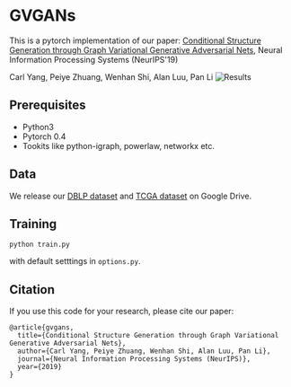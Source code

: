 # GVGANs
This is a pytorch implementation of our paper:
[Conditional Structure Generation through Graph Variational Generative Adversarial Nets](https://nips.cc/Conferences/2019/AcceptedPapersInitial), Neural Information Processing Systems (NeurIPS'19)

Carl Yang, Peiye Zhuang, Wenhan Shi, Alan Luu, Pan Li
![Results](https://github.com/KelestZ/GVGAN/blob/master/misc/gvgan-new.tiff)


## Prerequisites
- Python3
- Pytorch 0.4
- Tookits like python-igraph, powerlaw, networkx etc.

## Data
We release our [DBLP dataset](https://drive.google.com/open?id=1s9hLOEAIL4j63fBpIdm1IldfJCsLhzpB) and [TCGA dataset](https://drive.google.com/open?id=1s9hLOEAIL4j63fBpIdm1IldfJCsLhzpB) on Google Drive.

## Training 
```
python train.py
```
with default setttings in `options.py`.


## Citation

If you use this code for your research, please cite our paper:
```
@article{gvgans,
  title={Conditional Structure Generation through Graph Variational Generative Adversarial Nets},
  author={Carl Yang, Peiye Zhuang, Wenhan Shi, Alan Luu, Pan Li},
  journal={Neural Information Processing Systems (NeurIPS)},
  year={2019}
}
```
